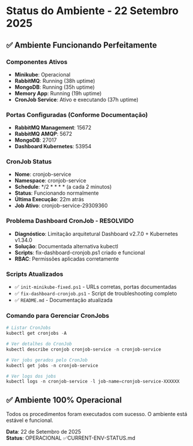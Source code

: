 # Status do Ambiente - 22 Setembro 2025

## ✅ Ambiente Funcionando Perfeitamente

### Componentes Ativos
- **Minikube**: Operacional
- **RabbitMQ**: Running (38h uptime)
- **MongoDB**: Running (35h uptime) 
- **Memory App**: Running (19h uptime)
- **CronJob Service**: Ativo e executando (37h uptime)

### Portas Configuradas (Conforme Documentação)
- **RabbitMQ Management**: 15672
- **RabbitMQ AMQP**: 5672
- **MongoDB**: 27017
- **Dashboard Kubernetes**: 53954

### CronJob Status
- **Nome**: cronjob-service
- **Namespace**: cronjob-service
- **Schedule**: */2 * * * * (a cada 2 minutos)
- **Status**: Funcionando normalmente
- **Última Execução**: 22m atrás
- **Job Ativo**: cronjob-service-29309360

### Problema Dashboard CronJob - RESOLVIDO
- **Diagnóstico**: Limitação arquitetural Dashboard v2.7.0 + Kubernetes v1.34.0
- **Solução**: Documentada alternativa kubectl
- **Scripts**: fix-dashboard-cronjob.ps1 criado e funcional
- **RBAC**: Permissões aplicadas corretamente

### Scripts Atualizados
- ✅ `init-minikube-fixed.ps1` - URLs corretas, portas documentadas
- ✅ `fix-dashboard-cronjob.ps1` - Script de troubleshooting completo
- ✅ `README.md` - Documentação atualizada

### Comando para Gerenciar CronJobs
```powershell
# Listar CronJobs
kubectl get cronjobs -A

# Ver detalhes do CronJob
kubectl describe cronjob cronjob-service -n cronjob-service

# Ver jobs gerados pelo CronJob
kubectl get jobs -n cronjob-service

# Ver logs dos jobs
kubectl logs -n cronjob-service -l job-name=cronjob-service-XXXXXX
```

## ✅ Ambiente 100% Operacional
Todos os procedimentos foram executados com sucesso. O ambiente está estável e funcional.

**Data**: 22 de Setembro de 2025  
**Status**: OPERACIONAL ✅CURRENT-ENV-STATUS.md